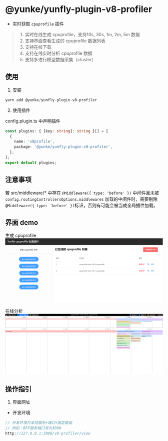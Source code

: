 # @yunke/yunfly-plugin-v8-profiler

- 实时获取 `cpuprofile` 插件

> 1. 实时在线生成 cpuprofile，支持10s, 30s, 1m, 2m, 5m 数据
> 2. 支持界面查看生成的 cpuprofile 数据列表
> 3. 支持在线下载
> 4. 支持在线实时分析 cpuprofile 数据
> 5. 支持多进行模型数据采集（cluster）

## 使用

1. 安装

```ts
yarn add @yunke/yunfly-plugin-v8-profiler
```

2. 使用插件

config.plugin.ts 中声明插件

```ts
const plugins: { [key: string]: string }[] = [
  {
    name: 'v8profile',
    package: '@yunke/yunfly-plugin-v8-profiler',
  },
];
export default plugins;
```

## 注意事项

若 src/middleware/* 中存在 `@Middleware({ type: 'before' })` 中间件且未被 `config.routingControllersOptions.middlewares` 加载的中间件时，需要剔除`@Middleware({ type: 'before' })`标识，否则有可能会被当成全局插件加载。

## 界面 demo

生成 cpuprofile
![cpuprofile](https://github.com/yunke-yunfly/yunfly-plugin-v8-profiler/blob/master/img/1672737934692-image.png?raw=true)

在线分析
![在线分析](https://github.com/yunke-yunfly/yunfly-plugin-v8-profiler/blob/master/img/1672738014201-image.png?raw=true)

## 操作指引

1. 界面网址

- 开发环境

```ts
// 开发环境为本地服务+端口+固定路由
// 例如：BFF服务端口号为3000
http://127.0.0.1:3000/v8-profiler/view
```


